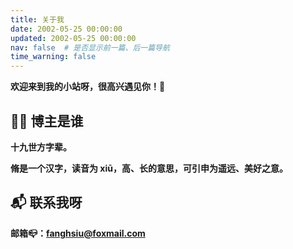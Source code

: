 ```yaml
---
title: 关于我
date: 2002-05-25 00:00:00
updated: 2002-05-25 00:00:00
nav: false  # 是否显示前一篇、后一篇导航
time_warning: false
---
```


**欢迎来到我的小站呀，很高兴遇见你！🤝**

## 👨‍💻 博主是谁

<!-- **方脩 (非本名)** -->

**十九世方字辈。**

**脩是一个汉字，读音为 xiū，高、长的意思，可引申为遥远、美好之意。**

<!-- ## ⛹ 兴趣爱好

**没有。** -->

## 📬 联系我呀

**邮箱📪：**<a href='mailto:fanghsiu@foxmail.com'><strong>fanghsiu@foxmail.com</strong></a>